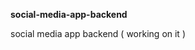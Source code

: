 **social-media-app-backend**              
             
social media app backend ( working on it )                     
      
      
 
  
  
 
